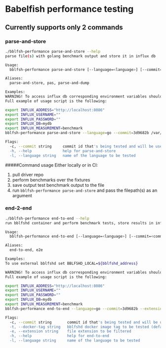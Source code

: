 # Babelfish performance testing

## Currently supports only 2 commands

### parse-and-store
```bash
./bblfsh-performance parse-and-store --help
parse file(s) with golang benchmark output and store it in influx db

Usage:
  bblfsh-performance parse-and-store [--language=<language>] [--commit=<commit-id>] <file ...> [flags]

Aliases:
  parse-and-store, pas, parse-and-dump

Examples:
WARNING! To access influx db corresponding environment variables should be set.
Full example of usage script is the following:

export INFLUX_ADDRESS="http://localhost:8086"
export INFLUX_USERNAME=""
export INFLUX_PASSWORD=""
export INFLUX_DB=mydb
export INFLUX_MEASUREMENT=benchmark
bblfsh-performance parse-and-store --language=go --commit=3d9682b /var/log/bench0 /var/log/bench1

Flags:
  -c, --commit string     commit id that's being tested and will be used as a tag in performance report
  -h, --help              help for parse-and-store
  -l, --language string   name of the language to be tested
```

#####Command usage
Either locally or in CI:
1) pull driver repo
2) perform benchmarks over the fixtures
3) save output test benchmark output to the file
4) run `bblfsh-performance parse-and-store` and pass the filepath(s) as an argument


### end-2-end
```bash
./bblfsh-performance end-to-end --help
run bblfshd container and perform benchmark tests, store results in influx db

Usage:
  bblfsh-performance end-to-end [--language=<language>] [--commit=<commit-id>] [--extension=<files-extension>] [--docker-tag=<docker-tag>] <directory ...> [flags]

Aliases:
  end-to-end, e2e

Examples:
To use external bblfshd set BBLFSHD_LOCAL=${bblfshd_address}

WARNING! To access influx db corresponding environment variables should be set.
Full example of usage script is the following:

export INFLUX_ADDRESS="http://localhost:8086"
export INFLUX_USERNAME=""
export INFLUX_PASSWORD=""
export INFLUX_DB=mydb
export INFLUX_MEASUREMENT=benchmark
bblfsh-performance end-to-end --language=go --commit=3d9682b --extension=".go" /var/testdata/benchmarks

Flags:
  -c, --commit string       commit id that's being tested and will be used as a tag in performance report
  -t, --docker-tag string   bblfshd docker image tag to be tested (default "latest-drivers")
  -e, --extension string    file extension to be filtered
  -h, --help                help for end-to-end
  -l, --language string     name of the language to be tested
```
